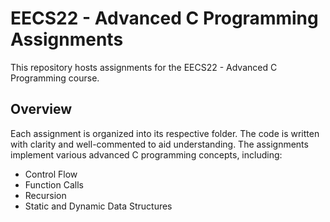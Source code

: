 # EECS22 - Advanced C Programming Assignments

This repository hosts assignments for the EECS22 - Advanced C Programming course.

## Overview

Each assignment is organized into its respective folder. The code is written with clarity and well-commented to aid understanding. The assignments implement various advanced C programming concepts, including:

- Control Flow
- Function Calls
- Recursion
- Static and Dynamic Data Structures
